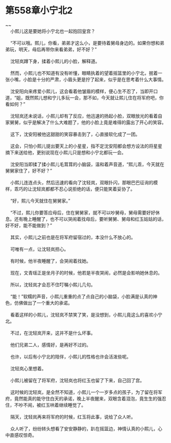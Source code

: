 # 第558章小宁北2
~~<br>&nbsp;&nbsp;&nbsp;&nbsp;小熙儿这是要她将小宁北也一起抱回皇宫？<br><br>&nbsp;&nbsp;&nbsp;&nbsp;“不可以哦。熙儿，你看，弟弟才这么小，是要待着舅母身边的。如果你想和弟弟玩，明天，母后再带你来看弟弟，好不好？”<br><br>&nbsp;&nbsp;&nbsp;&nbsp;沈轻岚蹲下身，揉着小熙儿的小脸，解释道。<br><br>&nbsp;&nbsp;&nbsp;&nbsp;然而，小熙儿也不知道有没有听懂，眼睛执着的望着摇篮里的小宁北，抿着一张小嘴，小脸是十分的严肃，小眉头更是拧了起来，似乎是在思考着什么大事情。<br><br>&nbsp;&nbsp;&nbsp;&nbsp;沈安阳向来疼爱小熙儿，这会看着他皱眉的模样，便心生不忍了，当即开口道，“姐，既然熙儿想和宁儿多玩一会，那不如，今天就让熙儿住在将军府吧，你看如何？”<br><br>&nbsp;&nbsp;&nbsp;&nbsp;沈轻岚还未说话，小熙儿却有了反应，他迅速的扬起小脸，双眼放光的看着自家舅舅，似乎是解决了什么大难题了，他的小脸上竟是难得的露出了开心的笑容。<br><br>&nbsp;&nbsp;&nbsp;&nbsp;这下，沈安阳被他这甜甜的笑容暴击到了，心直接软化成了一团。<br><br>&nbsp;&nbsp;&nbsp;&nbsp;这会，只怕小熙儿提出要天上的小星星，指不定沈安阳都会想方设法的将星星摘下来送给他，更别说现在小熙儿只是想和小宁北都玩一会。<br><br>&nbsp;&nbsp;&nbsp;&nbsp;沈安阳当即揉了揉小熙儿毛茸茸的小脑袋，温和着声音道，“熙儿乖，今天就在舅舅家住了，好不好？”<br><br>&nbsp;&nbsp;&nbsp;&nbsp;小熙儿连连点头，然后迅速的看向了沈轻岚，双眼扑闪，那眼巴巴征询的模样，乖巧的让沈轻岚都都不忍心说拒绝的话，便只能笑着妥协了。<br><br>&nbsp;&nbsp;&nbsp;&nbsp;“好，熙儿今天就住在舅舅家。”<br><br>&nbsp;&nbsp;&nbsp;&nbsp;“不过，熙儿你要答应母后，住在舅舅家，就不可以吵舅母，舅母需要好好休息。还有晚上睡醒了，也不可以哭闹着找母后，要听舅舅、舅母和红玉姑姑的话，好不好，能不能做到？”<br><br>&nbsp;&nbsp;&nbsp;&nbsp;其实，小熙儿之前也是在将军府留宿过的，本没什么不放心的。<br><br>&nbsp;&nbsp;&nbsp;&nbsp;可唯有一点，让沈轻岚担心。<br><br>&nbsp;&nbsp;&nbsp;&nbsp;有时候，他半夜睡醒了，会哭闹着找她。<br><br>&nbsp;&nbsp;&nbsp;&nbsp;现在，文青瑶正是坐月子的时候，他若是半夜哭闹，必然是会影响她休息的。<br><br>&nbsp;&nbsp;&nbsp;&nbsp;所以，沈轻岚才会忍不住叮嘱小熙儿几句。<br><br>&nbsp;&nbsp;&nbsp;&nbsp;“能！”软糯的声音，小熙儿重重的点了点自己的小脑袋，小脸满是认真的神色，仿佛做出了一个重大的承诺。<br><br>&nbsp;&nbsp;&nbsp;&nbsp;看着这样的小熙儿，沈轻岚不禁笑了笑，是没想到，小熙儿竟这么的喜欢小宁北。<br><br>&nbsp;&nbsp;&nbsp;&nbsp;不过，在沈轻岚开来，这并不是什么坏事。<br><br>&nbsp;&nbsp;&nbsp;&nbsp;他们兄弟二人，感情好，是再好不过的。<br><br>&nbsp;&nbsp;&nbsp;&nbsp;也许，以后有小宁北的陪伴，小熙儿的性格也许会活泼些呢。<br><br>&nbsp;&nbsp;&nbsp;&nbsp;沈轻岚心里想着。<br><br>&nbsp;&nbsp;&nbsp;&nbsp;小熙儿被留在了将军府，沈轻岚也将红玉也留了下来，自己回了宫。<br><br>&nbsp;&nbsp;&nbsp;&nbsp;这时候的沈轻岚，是全然不知道，小熙儿一个一岁多点的孩子，为了留在将军府，竟然能真的能守住白天的承诺，晚上半夜醒来，双眼含着泪泡，竟生生的强忍住，不吵不闹，被红玉哄着继续睡觉了。<br><br>&nbsp;&nbsp;&nbsp;&nbsp;隔天，沈轻岚再来将军府的时候，红玉将此事，说给了众人听。<br><br>&nbsp;&nbsp;&nbsp;&nbsp;众人听了，纷纷转头想看了安安静静的，趴在摇篮边，神情认真的小熙儿，心中直感叹惊奇。<br><br>
                    

<script>_fwqdsqadxfw()</script>
<div><script>_dfwf1dw();</script></div>
<div><script>_dfwf1agdw();</script></div>
                